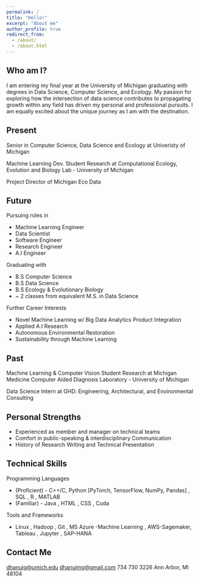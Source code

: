 ```yaml
---
permalink: /
title: "Hello!"
excerpt: "About me"
author_profile: true
redirect_from: 
  - /about/
  - /about.html
---
```


Who am I?
------
I am entering my final year at the University of Michigan graduating with degrees in Data Science, Computer Science, and Ecology. My passion for exploring how the intersection of data science contributes to propagating growth within any field has driven my personal and professional pursuits. I am equally excited about the unique journey as I am with the destination. 

Present
------
Senior in Computer Science, Data Science and Ecology at Univeristy of Michigan

Machine Learning Dev. Student Research at Computational Ecology, Evolution and Biology Lab - University of Michigan

Project Director of Michigan Eco Data

Future
------
Pursuing roles in 
* Machine Learning Engineer
* Data Scientist
* Software Engineer
* Research Engineer
* A.I Engineer

Graduating with
* B.S Computer Science
* B.S Data Science
* B.S Ecology & Evolutionary Biology
* ~ 2 classes from equivalent M.S. in Data Science

Further Career Interests
* Novel Machine Learning w/ Big Data Analytics Product Integration
* Applied A.I Research
* Autonomous Environmental Restoration
* Sustainability through Machine Learning


Past
------
Machine Learning & Computer Vision Student Research at Michigan Medicine Computer Aided Diagnosis Laboratory - University of Michigan

Data Science Intern at GHD: Engineering, Architectural, and Environmental Consulting


Personal Strengths
------
* Experienced as member and manager on technical teams
* Comfort in public-speaking & interdisciplinary Communication
* History of Research Writing and Technical Presentation


Technical Skills
------
Programming Languages
* (Proficient) - C++/C, Python [PyTorch, TensorFlow, NumPy, Pandas] , SQL , R , MATLAB
* (Familiar) - Java , HTML , CSS , Cuda

Tools and Frameworks
* Linux , Hadoop , Git , MS Azure -Machine Learning , AWS-Sagemaker, Tableau , Jupyter , SAP-HANA

Contact Me
------
dhanujg@umich.edu
dhanujmg@gmail.com
734 730 3226 
Ann Arbor, MI 48104






